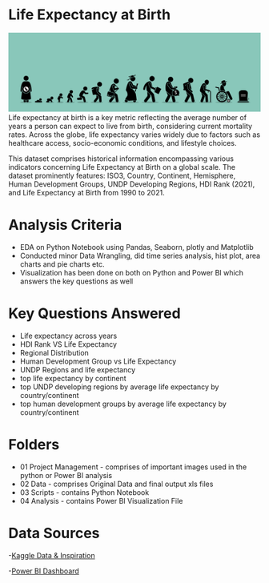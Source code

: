 # Life Expectancy at Birth 
![Life Expectancy at Birth](https://github.com/keshavdewan/Life-Expectancy-at-Birth/blob/7aee2fa0c49fe8aaa8d4507993315410467aad7c/01%20Project%20Management/life-cycle-and-aging-process-vector.jpg)
Life expectancy at birth is a key metric reflecting the average number of years a person can expect to live from birth, considering current mortality rates. Across the globe, life expectancy varies widely due to factors such as healthcare access, socio-economic conditions, and lifestyle choices. 

This dataset comprises historical information encompassing various indicators concerning Life Expectancy at Birth on a global scale. The dataset prominently features: ISO3, Country, Continent, Hemisphere, Human Development Groups, UNDP Developing Regions, HDI Rank (2021), and Life Expectancy at Birth from 1990 to 2021.

# Analysis Criteria
- EDA on Python Notebook using Pandas, Seaborn, plotly and Matplotlib
- Conducted minor Data Wrangling, did time series analysis, hist plot, area charts and pie charts etc.
- Visualization has been done on both on Python and Power BI which answers the key questions as well

# Key Questions Answered
- Life expectancy across years
- HDI Rank VS Life Expectancy
- Regional Distribution
- Human Development Group vs Life Expectancy 
- UNDP Regions and life expectancy
- top life expectancy by continent
- top UNDP developing regions by average life expectancy by country/continent
- top human development groups by average life expectancy by country/continent


# Folders
- 01 Project Management - comprises of important images used in the python or Power BI analysis
- 02 Data - comprises Original Data and final output xls files
- 03 Scripts - contains Python Notebook 
- 04 Analysis - contains Power BI Visualization File

# Data Sources

-[Kaggle Data & Inspiration](https://www.kaggle.com/datasets/iamsouravbanerjee/life-expectancy-at-birth-across-the-globe)

-[Power BI Dashboard](https://app.powerbi.com/reportEmbed?reportId=655c6b15-078f-4e98-9410-b19e7c6f63d9&autoAuth=true&ctid=d5b7f36a-0259-433e-ba3d-6f3f711d03bc)
